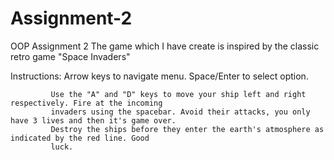 # Assignment-2
OOP Assignment 2
The game which I have create is inspired by the classic retro game "Space Invaders"

Instructions: Arrow keys to navigate menu. Space/Enter to select option.

			 Use the "A" and "D" keys to move your ship left and right respectively. Fire at the incoming
			 invaders using the spacebar. Avoid their attacks, you only have 3 lives and then it's game over.
			 Destroy the ships before they enter the earth's atmosphere as indicated by the red line. Good
			 luck.